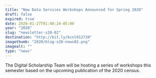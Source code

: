 ```yaml
---
title: "New Data Services Workshops Announced for Spring 2020"
draft: false
expired: true
date: 2020-01-27T01:40:24-05:00
year: "2020"
slug: "newsletter-s20-02"
destination: "http://bit.ly/bcnl012720"
imagethumb: "2020/blog-s20-news02.png"
imagealt: ""
type: "news"
---
```


The Digital Scholarship Team will be hosting a series of workshops this semester based on the upcoming publication of the 2020 census. 